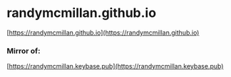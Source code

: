 # randymcmillan.github.io

[https://randymcmillan.github.io](https://randymcmillan.github.io)

### Mirror of:


[https://randymcmillan.keybase.pub](https://randymcmillan.keybase.pub)